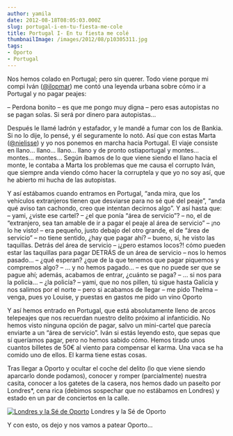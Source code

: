 ```yaml
---
author: yamila
date: 2012-08-18T08:05:03.000Z
slug: portugal-i-en-tu-fiesta-me-cole
title: Portugal I- En tu fiesta me colé
thumbnailImage: /images/2012/08/p10305311.jpg
tags:
- Oporto
- Portugal
---
```



Nos hemos colado en Portugal; pero sin querer. Todo viene porque mi compi Iván ([@ilopmar](http:/twitter.com/ilopmar)) me contó una leyenda urbana sobre cómo ir a Portugal y no pagar peajes:

– Perdona bonito – es que me pongo muy digna – pero esas autopistas no se pagan solas. Si será por dinero para autopistas…

Después le llamé ladrón y estafador, y le mandé a fumar con los de Bankia. Si no lo dije, lo pensé, y él seguramente lo notó. Así que con estas Marta ([@nielisse](http:/twitter.com/nielisse)) y yo nos ponemos en marcha hacia Portugal. El viaje consiste en llano… llano… llano… llano y de pronto ostiaportugal y montes… montes… montes… Según íbamos de lo que viene siendo el llano hacia el monte, le contaba a Marta los problemas que me causa el corrupto Iván, que siempre anda viendo cómo hacer la corruptela y que yo no soy así, que he abierto mi hucha de las autopistas.

Y así estábamos cuando entramos en Portugal, “anda mira, que los vehículos extranjeros tienen que desviarse para no sé qué del peaje”, “anda qué aviso tan cachondo, creo que intentan decirnos algo”. Y así hasta que:
 – yami, ¿viste ese cartel?
 – ¿el que ponía “área de servicio”?
 – no, el de “extranjero, sea tan amable de ir a pagar el peaje al área de servicio”
 – ¡no lo he visto!
 – era pequeño, justo debajo del otro grande, el de “área de servicio”
 – no tiene sentido, ¿hay que pagar ahí?
 – bueno, sí, he visto las taquillas. Detrás del área de servicio
 – ¡¿pero estamos locos?! cómo pueden estar las taquillas para pagar DETRÁS de un área de servicio
 – nos lo hemos pasado…
 – ¿qué esperan? ¿que de la que tenemos que pagar piquemos y compremos algo?
 – … y no hemos pagado…
 – es que no puede ser que se pague ahí; además, acabamos de entrar, ¿cuánto se paga?
 – … si nos para la policía…
 – ¿la policía?
 – yami, que no nos pillen, tú sigue hasta Galicia y nos salimos por el norte
 – pero si acabamos de llegar
 – me pido Thelma
 – venga, pues yo Louise, y puestas en gastos me pido un vino Oporto

Y así hemos entrado en Portugal, que está absolutamente lleno de arcos telepeajes que nos recuerdan nuestro delito próximo al infanticidio. No hemos visto ninguna opción de pagar, salvo un mini-cartel que parecía enviarte a un “área de servicio”. Iván si estás leyendo esto, que sepas que sí queríamos pagar, pero no hemos sabido cómo. Hemos tirado unos cuantos billetes de 50€ al viento para compensar el karma. Una vaca se ha comido uno de ellos. El karma tiene estas cosas.

Tras llegar a Oporto y ocultar el coche del delito (lo que viene siendo aparcarlo donde podamos), conocer y romper (parcialmente) nuestra casita, conocer a los gatetes de la casera, nos hemos dado un paseíto por Londres*, cena rica (debimos sospechar que no estábamos en Londres) y estado en un par de conciertos en la calle.

[![](/images/2012/08/p10305311.jpg "Londres y la Sé de Oporto")](/images/2012/08/p10305311.jpg#small)
Londres y la Sé de Oporto

Y con esto, os dejo y nos vamos a patear Oporto…



